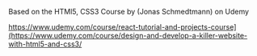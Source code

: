 Based on the HTMl5, CSS3 Course by (Jonas Schmedtmann) on Udemy

https://www.udemy.com/course/react-tutorial-and-projects-course](https://www.udemy.com/course/design-and-develop-a-killer-website-with-html5-and-css3/
